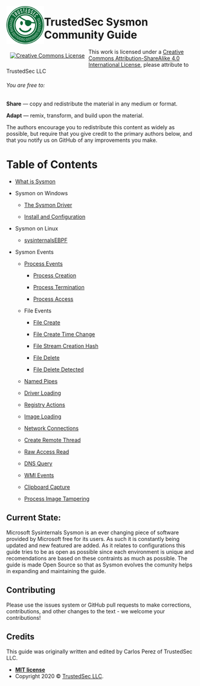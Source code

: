 
<p><img align="left" width="100" height="100" src="chapters/media/tslogo.png"></p>


# TrustedSec Sysmon Community Guide



<p align="center"><a rel="license" href="http://creativecommons.org/licenses/by-sa/4.0/" style="display: inline-block; float: left; vertical-align: middle; margin: 10px;"><img alt="Creative Commons License" style="border-width:0" src="https://i.creativecommons.org/l/by-sa/4.0/88x31.png" /></a></p>

This work is licensed under a [Creative Commons Attribution-ShareAlike 4.0 International License](http://creativecommons.org/licenses/by-sa/4.0/), please attribute to TrustedSec LLC


###### You are free to:

**Share** — copy and redistribute the material in any medium or format.

**Adapt** — remix, transform, and build upon the material.

The authors encourage you to redistribute this content as widely as possible, but require that you give credit to the primary authors below, and that you notify us on GitHub of any improvements you make.


Table of Contents
=================

* [What is Sysmon](./chapters/what-is-sysmon.md)

* Sysmon on Windows

  * [The Sysmon Driver](./chapters/the-sysmon-driver.md)

  * [Install and Configuration](./chapters/install-and-configuration.md)

* Sysmon on Linux
  * [sysinternalsEBPF](./chapters/eBPF.md)

* Sysmon Events

  * [Process Events](./chapters/process-events.md)

    * [Process Creation](./chapters/process-creation.md)

    * [Process Termination](./chapters/process-termination.md)

    * [Process Access](./chapters/process-access.md)

  * File Events
  
    * [File Create](./chapters/file-create.md)

    * [File Create Time Change](./chapters/file-create-time-change.md)

    * [File Stream Creation Hash](./chapters/file-stream-creation-hash.md)
    
    * [File Delete](./chapters/file-delete.md)

    * [File Delete Detected](./chapters/file_delete_detected.md)

  * [Named Pipes](./chapters/named-pipes.md)

  * [Driver Loading](./chapters/driver-loading.md)

  * [Registry Actions](./chapters/registry-actions.md)

  * [Image Loading](./chapters/image-loading.md)

  * [Network Connections](./chapters/network-connections.md)

  * [Create Remote Thread](./chapters/create-remote-thread.md)

  * [Raw Access Read](./chapters/raw-access-read.md)

  * [DNS Query](./chapters/dns-query.md)

  * [WMI Events](./chapters/WMI-events.md)
  
  * [Clipboard Capture](./chapters/clipboard-capture.md)
  
  * [Process Image Tampering](./chapters/process-tampering.md)
  
## Current State:

Microsoft Sysinternals Sysmon is an ever changing piece of software provided by Microsoft free for its users. As such it is constantly being updated and new featured are added. As it relates to configurations this guide tries to be as open as possible since each environment is unique and recomendations are based on these contraints as much as possible. The guide is made Open Source so that as Sysmon evolves the comunity helps in expanding and maintaining the guide. 

## Contributing

Please use the issues system or GitHub pull requests to make corrections, contributions, and other changes to the text - we welcome your contributions!

## Credits

This guide was originally written and edited by Carlos Perez of TrustedSec LLC.

- **[MIT license](http://opensource.org/licenses/mit-license.php)**
- Copyright 2020 © <a href="https://www.trustedsec.com/" target="_blank">TrustedSec LLC</a>.
